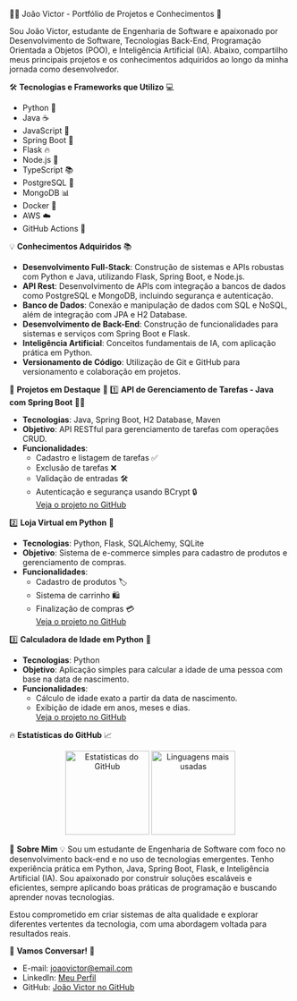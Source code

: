 👨‍💻 João Victor - Portfólio de Projetos e Conhecimentos 🚀

Sou João Victor, estudante de Engenharia de Software e apaixonado por Desenvolvimento de Software, Tecnologias Back-End, Programação Orientada a Objetos (POO), e Inteligência Artificial (IA). Abaixo, compartilho meus principais projetos e os conhecimentos adquiridos ao longo da minha jornada como desenvolvedor.

🛠️ **Tecnologias e Frameworks que Utilizo** 💻
- Python 🐍
- Java ☕
- JavaScript 📜
- Spring Boot 🌱
- Flask 🔥
- Node.js 🔧
- TypeScript 📚
- PostgreSQL 💾
- MongoDB 📊
- Docker 🐳
- AWS ☁️
- GitHub Actions 🔄

💡 **Conhecimentos Adquiridos** 📚
- **Desenvolvimento Full-Stack**: Construção de sistemas e APIs robustas com Python e Java, utilizando Flask, Spring Boot, e Node.js.
- **API Rest**: Desenvolvimento de APIs com integração a bancos de dados como PostgreSQL e MongoDB, incluindo segurança e autenticação.
- **Banco de Dados**: Conexão e manipulação de dados com SQL e NoSQL, além de integração com JPA e H2 Database.
- **Desenvolvimento de Back-End**: Construção de funcionalidades para sistemas e serviços com Spring Boot e Flask.
- **Inteligência Artificial**: Conceitos fundamentais de IA, com aplicação prática em Python.
- **Versionamento de Código**: Utilização de Git e GitHub para versionamento e colaboração em projetos.

📂 **Projetos em Destaque** 🚀
1️⃣ **API de Gerenciamento de Tarefas - Java com Spring Boot** 🧑‍💻  
   - **Tecnologias**: Java, Spring Boot, H2 Database, Maven  
   - **Objetivo**: API RESTful para gerenciamento de tarefas com operações CRUD.  
   - **Funcionalidades**:
     - Cadastro e listagem de tarefas ✅
     - Exclusão de tarefas ❌
     - Validação de entradas 🛠️
     - Autenticação e segurança usando BCrypt 🔒  
   [Veja o projeto no GitHub](link-do-repositorio)

2️⃣ **Loja Virtual em Python** 🛒  
   - **Tecnologias**: Python, Flask, SQLAlchemy, SQLite  
   - **Objetivo**: Sistema de e-commerce simples para cadastro de produtos e gerenciamento de compras.  
   - **Funcionalidades**:
     - Cadastro de produtos 🏷️
     - Sistema de carrinho 🛍️
     - Finalização de compras 💳  
   [Veja o projeto no GitHub](link-do-repositorio)

3️⃣ **Calculadora de Idade em Python** 🧮  
   - **Tecnologias**: Python  
   - **Objetivo**: Aplicação simples para calcular a idade de uma pessoa com base na data de nascimento.  
   - **Funcionalidades**:
     - Cálculo de idade exato a partir da data de nascimento.
     - Exibição de idade em anos, meses e dias.  
   [Veja o projeto no GitHub](link-do-repositorio)

🔥 **Estatísticas do GitHub** 📈
<div align="center">
  <img src="https://github-readme-stats.vercel.app/api?username=JoaoVictorGraciano&show_icons=true&theme=radical" alt="Estatísticas do GitHub" height="150"/>
  <img src="https://github-readme-stats.vercel.app/api/top-langs/?username=JoaoVictorGraciano&layout=compact&theme=radical" alt="Linguagens mais usadas" height="150"/>
</div>

🌱 **Sobre Mim** 💡
Sou um estudante de Engenharia de Software com foco no desenvolvimento back-end e no uso de tecnologias emergentes. Tenho experiência prática em Python, Java, Spring Boot, Flask, e Inteligência Artificial (IA). Sou apaixonado por construir soluções escaláveis e eficientes, sempre aplicando boas práticas de programação e buscando aprender novas tecnologias.

Estou comprometido em criar sistemas de alta qualidade e explorar diferentes vertentes da tecnologia, com uma abordagem voltada para resultados reais.

📧 **Vamos Conversar!** 💬
- E-mail: joaovictor@email.com
- LinkedIn: [Meu Perfil](link-do-perfil)
- GitHub: [João Victor no GitHub](link-do-repositorio)
